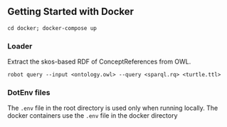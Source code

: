 ## Getting Started with Docker

```
cd docker; docker-compose up
```


### Loader

Extract the skos-based RDF of ConceptReferences from OWL. 

```
robot query --input <ontology.owl> --query <sparql.rq> <turtle.ttl>
```


### DotEnv files

The `.env` file in the root directory is used only when running locally. The docker containers use the `.env`
file in the docker directory